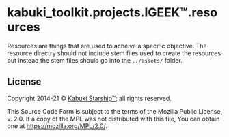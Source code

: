 # kabuki_toolkit.projects.IGEEK™.resources

Resources are things that are used to acheive a specific objective. The resource directry should not include stem files used to create the resources but instead the stem files should go into the `../assets/` folder.

## License

Copyright 2014-21 © [Kabuki Starship™](https://kabukistarship.com); all rights reserved.

This Source Code Form is subject to the terms of the Mozilla Public License, v. 2.0. If a copy of the MPL was not distributed with this file, You can obtain one at <https://mozilla.org/MPL/2.0/>.

